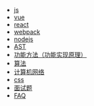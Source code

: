<!-- docs/_sidebar.md -->

<!-- - [Home](/) -->
- [js](/doc/js.md  "The greatest guide in the world")
- [vue](/doc/vue.md)
- [react](/doc/react.md)
- [webpack](/doc/webpack.md)
- [nodejs](/doc/nodejs.md)
- [AST](/doc/ast.md)
- [功能方法（功能实现原理）](/doc/application.md)
- [算法](/doc/algorithm.md)
- [计算机网络](/doc/net.md)
- [css](/doc/css.md)
- [面试题](/doc/audition.md)
- [FAQ](/doc/faq.md)
